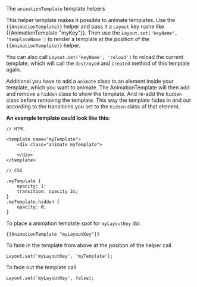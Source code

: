 The `animationTemplate` template helpers

This helper template makes it possible to animate templates.
Use the `{{AnimationTemplate}}` helper and pass it a `Layout` key name like {{AnimationTemplate "myKey"}}.
Then use the `Layout.set('keyName', 'templateName')` to render a template at the position of the `{{AnimationTemplate}}` helper.

You can also call `Layout.set('keyName', 'reload')` to reload the current template, which will call the `destroyed` and `created` method of this template again.

Additional you have to add a `animate` class to an element inside your template, which you want to animate.
The AnimationTemplate will then add and remove a `hidden` class to show the template.
And re-add the `hidden` class before removing the template.
This way the template fades in and out according to the transitions you set to the `hidden` class of that element.

**An example template could look like this:**

    // HTML

    <template name="myTemplate">
        <div class="animate myTemplate">
            ...
        </div>
    </template>

    // CSS

    .myTemplate {
        opacity: 1:
        transition: opacity 2s;
    }
    .myTemplate.hidden {
        opacity: 0;
    }

To place a animation template spot for `myLayoutKey` do:

    {{AnimationTemplate "myLayoutKey"}}

To fade in the template from above at the position of the helper call

    Layout.set('myLayoutKey', 'myTemplate');

To fade out the template call

    Layout.set('myLayoutKey', false);